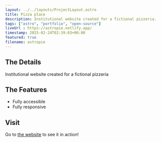 ```yaml
---
layout: ../../layouts/ProjectLayout.astro
title: Pizza place
description: Institutional website created for a fictional pizzeria.
tags: ["astro", "portfolio", "open-source"]
liveUrl : https://astropie.netlify.app/
timestamp: 2025-02-24T02:39:03+00:00
featured: true
filename: astropie
---
```


## The Details

Institutional website created for a fictional pizzeria

## The Features

- Fully accessible
- Fully responsive

## Visit

Go to [the website](https://astropie.netlify.app/) to see it in action!